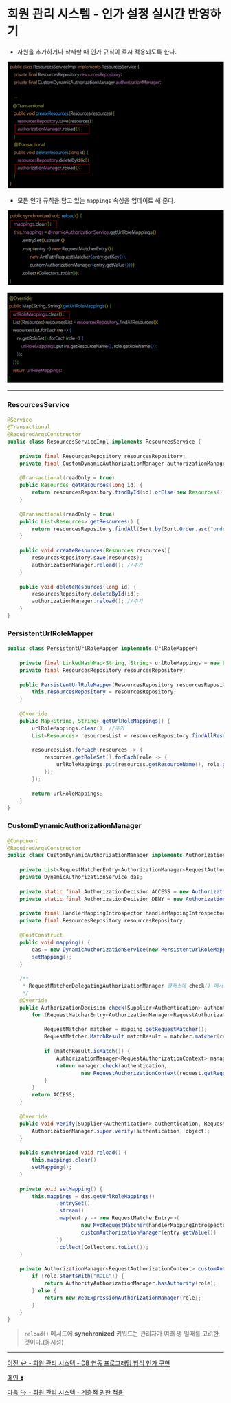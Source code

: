# 회원 관리 시스템 - 인가 설정 실시간 반영하기

- 자원을 추가하거나 삭제할 때 인가 규칙이 즉시 적용되도록 한다.

![img.png](image/img.png)

- 모든 인가 규칙을 담고 있는 `mappings` 속성을 업데이트 해 준다.

![img_1.png](image/img_1.png)

![img_2.png](image/img_2.png)

---

### ResourcesService

```java
@Service
@Transactional
@RequiredArgsConstructor
public class ResourcesServiceImpl implements ResourcesService {

    private final ResourcesRepository resourcesRepository;
    private final CustomDynamicAuthorizationManager authorizationManager;

    @Transactional(readOnly = true)
    public Resources getResources(long id) {
        return resourcesRepository.findById(id).orElse(new Resources());
    }

    @Transactional(readOnly = true)
    public List<Resources> getResources() {
        return resourcesRepository.findAll(Sort.by(Sort.Order.asc("orderNum")));
    }

    public void createResources(Resources resources){
        resourcesRepository.save(resources);
        authorizationManager.reload(); //추가
    }

    public void deleteResources(long id) {
        resourcesRepository.deleteById(id);
        authorizationManager.reload(); //추가
    }
}
```

### PersistentUrlRoleMapper

```java
public class PersistentUrlRoleMapper implements UrlRoleMapper{

    private final LinkedHashMap<String, String> urlRoleMappings = new LinkedHashMap<>();
    private final ResourcesRepository resourcesRepository;

    public PersistentUrlRoleMapper(ResourcesRepository resourcesRepository) {
        this.resourcesRepository = resourcesRepository;
    }

    @Override
    public Map<String, String> getUrlRoleMappings() {
        urlRoleMappings.clear(); //추가
        List<Resources> resourcesList = resourcesRepository.findAllResources();

        resourcesList.forEach(resources -> {
            resources.getRoleSet().forEach(role -> {
                urlRoleMappings.put(resources.getResourceName(), role.getRoleName());
            });
        });

        return urlRoleMappings;
    }
}
```

### CustomDynamicAuthorizationManager

```java
@Component
@RequiredArgsConstructor
public class CustomDynamicAuthorizationManager implements AuthorizationManager<RequestAuthorizationContext> {

    private List<RequestMatcherEntry<AuthorizationManager<RequestAuthorizationContext>>> mappings;
    private DynamicAuthorizationService das;
    
    private static final AuthorizationDecision ACCESS = new AuthorizationDecision(true);
    private static final AuthorizationDecision DENY = new AuthorizationDecision(false);

    private final HandlerMappingIntrospector handlerMappingIntrospector;
    private final ResourcesRepository resourcesRepository;

    @PostConstruct
    public void mapping() {
        das = new DynamicAuthorizationService(new PersistentUrlRoleMapper(resourcesRepository));
        setMapping();
    }

    /**
     * RequestMatcherDelegatingAuthorizationManager 클래스에 check() 메서드 그대로
     */
    @Override
    public AuthorizationDecision check(Supplier<Authentication> authentication, RequestAuthorizationContext request) {
        for (RequestMatcherEntry<AuthorizationManager<RequestAuthorizationContext>> mapping : this.mappings) {

            RequestMatcher matcher = mapping.getRequestMatcher();
            RequestMatcher.MatchResult matchResult = matcher.matcher(request.getRequest());

            if (matchResult.isMatch()) {
                AuthorizationManager<RequestAuthorizationContext> manager = mapping.getEntry();
                return manager.check(authentication,
                        new RequestAuthorizationContext(request.getRequest(), matchResult.getVariables()));
            }
        }
        return ACCESS;
    }

    @Override
    public void verify(Supplier<Authentication> authentication, RequestAuthorizationContext object) {
        AuthorizationManager.super.verify(authentication, object);
    }

    public synchronized void reload() {
        this.mappings.clear();
        setMapping();
    }

    private void setMapping() {
        this.mappings = das.getUrlRoleMappings()
                .entrySet()
                .stream()
                .map(entry -> new RequestMatcherEntry<>(
                        new MvcRequestMatcher(handlerMappingIntrospector, entry.getKey()),
                        customAuthorizationManager(entry.getValue())
                ))
                .collect(Collectors.toList());
    }

    private AuthorizationManager<RequestAuthorizationContext> customAuthorizationManager(String role) {
        if (role.startsWith("ROLE")) {
            return AuthorityAuthorizationManager.hasAuthority(role);
        } else {
            return new WebExpressionAuthorizationManager(role);
        }
    }
}
```

> `reload()` 메서드에 **synchronized** 키워드는 관리자가 여러 명 일때를 고려한 것이다.(동시성)

---

[이전 ↩️ - 회원 관리 시스템 - DB 연동 프로그래밍 방식 인가 구현](https://github.com/genesis12345678/TIL/blob/main/Spring/security/security/Projects/%ED%9A%8C%EC%9B%90_%EA%B4%80%EB%A6%AC_%EC%8B%9C%EC%8A%A4%ED%85%9C/DB/Main.md)

[메인 ⏫](https://github.com/genesis12345678/TIL/blob/main/Spring/security/security/main.md)

[다음 ↪️ - 회원 관리 시스템 - 계층적 권한 적용](https://github.com/genesis12345678/TIL/blob/main/Spring/security/security/Projects/%ED%9A%8C%EC%9B%90_%EA%B4%80%EB%A6%AC_%EC%8B%9C%EC%8A%A4%ED%85%9C/%EA%B3%84%EC%B8%B5%EC%A0%81%EA%B6%8C%ED%95%9C/Main.md)